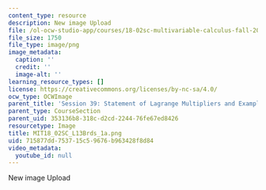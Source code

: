 ```yaml
---
content_type: resource
description: New image Upload
file: /ol-ocw-studio-app/courses/18-02sc-multivariable-calculus-fall-2010/715877dd753715c59676b963428f8d84_MIT18_02SC_L13Brds_1a.png
file_size: 1750
file_type: image/png
image_metadata:
  caption: ''
  credit: ''
  image-alt: ''
learning_resource_types: []
license: https://creativecommons.org/licenses/by-nc-sa/4.0/
ocw_type: OCWImage
parent_title: 'Session 39: Statement of Lagrange Multipliers and Example'
parent_type: CourseSection
parent_uid: 353136b8-318c-d2cd-2244-76fe67ed8426
resourcetype: Image
title: MIT18_02SC_L13Brds_1a.png
uid: 715877dd-7537-15c5-9676-b963428f8d84
video_metadata:
  youtube_id: null
---
```

New image Upload